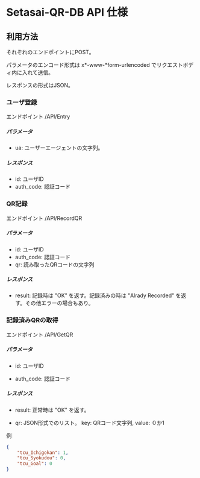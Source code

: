 # Setasai-QR-DB API 仕様



## 利用方法

それぞれのエンドポイントにPOST。

パラメータのエンコード形式は  x*-www-*form-urlencoded でリクエストボディ内に入れて送信。

レスポンスの形式はJSON。



### ユーザ登録

エンドポイント	/API/Entry

##### パラメータ
* ua: ユーザーエージェントの文字列。

##### レスポンス
* id: ユーザID
* auth_code: 認証コード



### QR記録

エンドポイント	/API/RecordQR

##### パラメータ

* id: ユーザID
* auth_code: 認証コード
* qr: 読み取ったQRコードの文字列

##### レスポンス

* result: 記録時は "OK" を返す。記録済みの時は "Alrady Recorded" を返す。その他エラーの場合もあり。



### 記録済みQRの取得

エンドポイント	/API/GetQR

##### パラメータ

* id: ユーザID

* auth_code: 認証コード

##### レスポンス

* result: 正常時は "OK" を返す。

* qr: JSON形式でのリスト。	key: QRコード文字列,	value: ０か1

例

```json
{
    "tcu_Ichigokan": 1, 
    "tcu_Syokudou": 0,
    "tcu_Goal": 0
}
```
